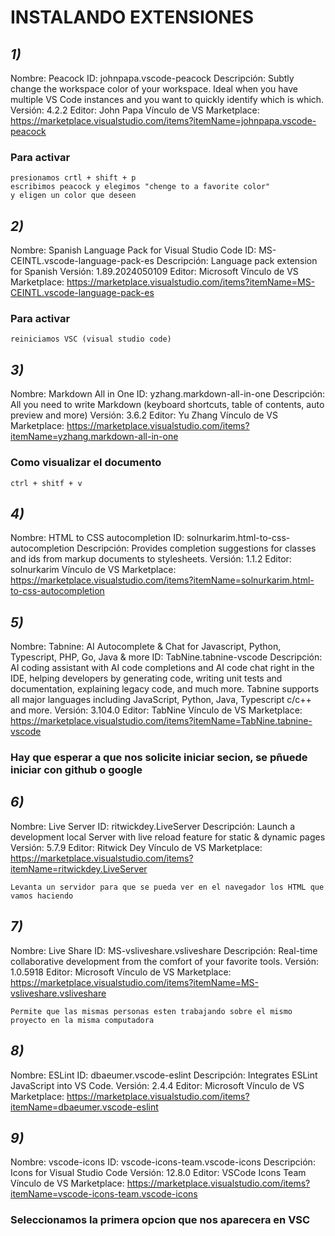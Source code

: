 # INSTALANDO EXTENSIONES 

## *1)*
Nombre: Peacock
ID: johnpapa.vscode-peacock
Descripción: Subtly change the workspace color of your workspace. Ideal when you have multiple VS Code instances and you want to quickly identify which is which.
Versión: 4.2.2
Editor: John Papa
Vínculo de VS Marketplace: https://marketplace.visualstudio.com/items?itemName=johnpapa.vscode-peacock

### Para activar
```
presionamos crtl + shift + p 
escribimos peacock y elegimos "chenge to a favorite color"
y eligen un color que deseen 
```

## *2)*
Nombre: Spanish Language Pack for Visual Studio Code
ID: MS-CEINTL.vscode-language-pack-es
Descripción: Language pack extension for Spanish
Versión: 1.89.2024050109
Editor: Microsoft
Vínculo de VS Marketplace: https://marketplace.visualstudio.com/items?itemName=MS-CEINTL.vscode-language-pack-es

### Para activar 
```reiniciamos VSC (visual studio code)```

## *3)*
Nombre: Markdown All in One
ID: yzhang.markdown-all-in-one
Descripción: All you need to write Markdown (keyboard shortcuts, table of contents, auto preview and more)
Versión: 3.6.2
Editor: Yu Zhang
Vínculo de VS Marketplace: https://marketplace.visualstudio.com/items?itemName=yzhang.markdown-all-in-one

### Como visualizar el documento 
``ctrl + shitf + v``

## *4)* 
Nombre: HTML to CSS autocompletion
ID: solnurkarim.html-to-css-autocompletion
Descripción: Provides completion suggestions for classes and ids from markup documents to stylesheets.
Versión: 1.1.2
Editor: solnurkarim
Vínculo de VS Marketplace: https://marketplace.visualstudio.com/items?itemName=solnurkarim.html-to-css-autocompletion

## *5)*
Nombre: Tabnine: AI Autocomplete & Chat for Javascript, Python, Typescript, PHP, Go, Java & more
ID: TabNine.tabnine-vscode
Descripción: AI coding assistant with AI code completions and AI code chat right in the IDE, helping developers by generating code, writing unit tests and documentation, explaining legacy code, and much more. Tabnine supports all major languages including JavaScript, Python, Java, Typescript c/c++ and more.
Versión: 3.104.0
Editor: TabNine
Vínculo de VS Marketplace: https://marketplace.visualstudio.com/items?itemName=TabNine.tabnine-vscode

### Hay que esperar a que nos solicite iniciar secion, se pñuede iniciar con github o google 

## *6)*
Nombre: Live Server
ID: ritwickdey.LiveServer
Descripción: Launch a development local Server with live reload feature for static & dynamic pages
Versión: 5.7.9
Editor: Ritwick Dey
Vínculo de VS Marketplace: https://marketplace.visualstudio.com/items?itemName=ritwickdey.LiveServer

```Levanta un servidor para que se pueda ver en el navegador los HTML que vamos haciendo```

## *7)*
Nombre: Live Share
ID: MS-vsliveshare.vsliveshare
Descripción: Real-time collaborative development from the comfort of your favorite tools.
Versión: 1.0.5918
Editor: Microsoft
Vínculo de VS Marketplace: https://marketplace.visualstudio.com/items?itemName=MS-vsliveshare.vsliveshare

```Permite que las mismas personas esten trabajando sobre el mismo proyecto en la misma computadora```

## *8)*
Nombre: ESLint
ID: dbaeumer.vscode-eslint
Descripción: Integrates ESLint JavaScript into VS Code.
Versión: 2.4.4
Editor: Microsoft
Vínculo de VS Marketplace: https://marketplace.visualstudio.com/items?itemName=dbaeumer.vscode-eslint

## *9)*
Nombre: vscode-icons
ID: vscode-icons-team.vscode-icons
Descripción: Icons for Visual Studio Code
Versión: 12.8.0
Editor: VSCode Icons Team
Vínculo de VS Marketplace: https://marketplace.visualstudio.com/items?itemName=vscode-icons-team.vscode-icons

### Seleccionamos la primera opcion que nos aparecera en VSC


